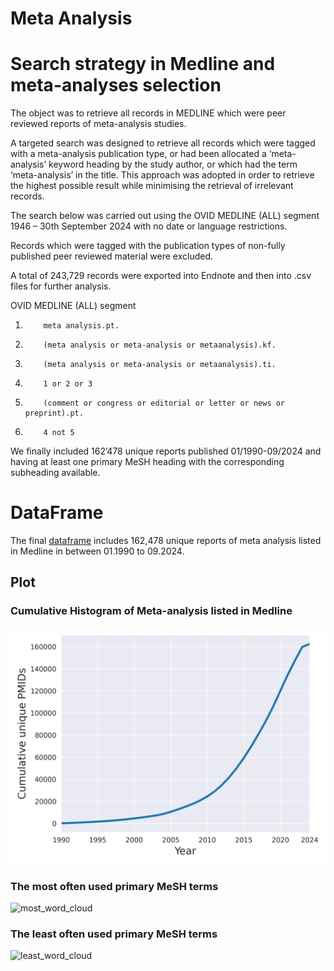 # Meta Analysis

# Search strategy in Medline and meta-analyses selection
The object was to retrieve all records in MEDLINE which were peer reviewed reports of meta-analysis studies.

 

A targeted search was designed to retrieve all records which were tagged with a meta-analysis publication type, or had been allocated a ‘meta-analysis’ keyword heading by the study author, or which had the term ‘meta-analysis’ in the title. This approach was adopted in order to retrieve the highest possible result while minimising the retrieval of irrelevant records.

 

The search below was carried out using the OVID MEDLINE (ALL) segment 1946 – 30th September 2024 with no date or language restrictions.

 

Records which were tagged with the publication types of non-fully published peer reviewed material were excluded.

 

A total of 243,729 records were exported into Endnote and then into .csv files for further analysis.

 

 

OVID MEDLINE (ALL) segment

 

1.         meta analysis.pt.

2.         (meta analysis or meta-analysis or metaanalysis).kf.

3.         (meta analysis or meta-analysis or metaanalysis).ti.

4.         1 or 2 or 3

5.         (comment or congress or editorial or letter or news or preprint).pt.

6.         4 not 5

 

 

We finally included 162’478 unique reports published 01/1990-09/2024 and having at least one primary MeSH heading with the corresponding subheading available.

# DataFrame
The final [dataframe](mesh_df.csv) includes 162,478 unique reports of meta analysis listed in Medline in between 01.1990 to 09.2024.


## Plot

### Cumulative Histogram of Meta-analysis listed in Medline
![cumulative_histogram](images/cumulative_histogram.jpg)

### The most often used primary MeSH terms
![most_word_cloud](images/most_word_cloud.jpg)

### The least often used primary MeSH terms
![least_word_cloud](images/least_word_cloud.jpg)
